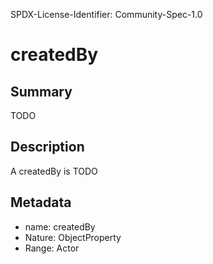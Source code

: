 SPDX-License-Identifier: Community-Spec-1.0

# createdBy

## Summary

TODO

## Description

A createdBy is TODO

## Metadata

- name: createdBy
- Nature: ObjectProperty
- Range: Actor

